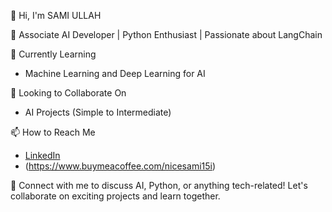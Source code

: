 👋 Hi, I'm SAMI ULLAH

🚀 Associate AI Developer | Python Enthusiast | Passionate about LangChain

🌱 Currently Learning
- Machine Learning and Deep Learning for AI

💞️ Looking to Collaborate On
- AI Projects (Simple to Intermediate)

📫 How to Reach Me
- [LinkedIn](https://www.linkedin.com/in/samiullah156/)
- (https://www.buymeacoffee.com/nicesami15i)

🔗 Connect with me to discuss AI, Python, or anything tech-related! Let's collaborate on exciting projects and learn together.

